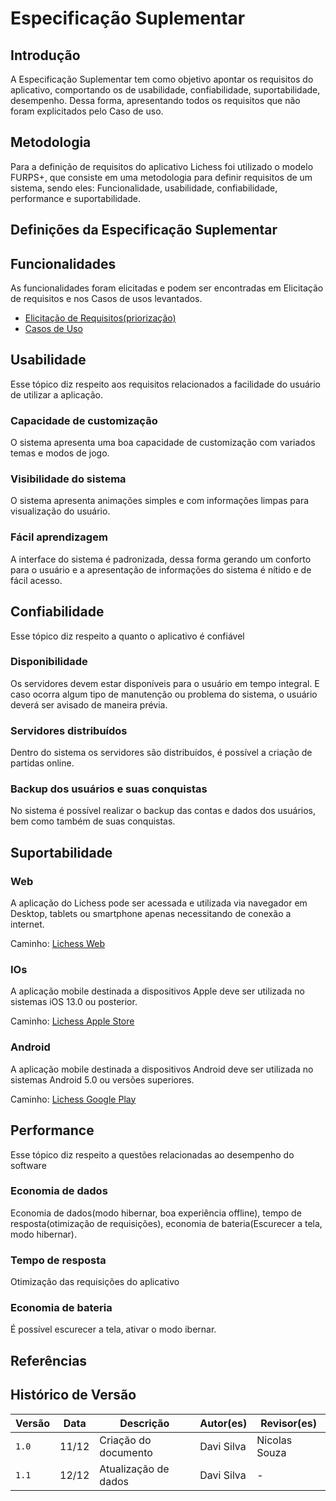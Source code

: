 # Especificação Suplementar

## Introdução

A Especificação Suplementar tem como objetivo apontar os requisitos do aplicativo, comportando os de usabilidade, confiabilidade, suportabilidade, desempenho. Dessa forma, apresentando todos os requisitos que não foram explicitados pelo Caso de uso.

## Metodologia

Para a definição de requisitos do aplicativo Lichess foi utilizado o modelo FURPS+, que consiste em uma metodologia para definir requisitos de um sistema, sendo eles: Funcionalidade, usabilidade, confiabilidade, performance e suportabilidade.

## Definições da Especificação Suplementar

## Funcionalidades

As funcionalidades foram elicitadas e podem ser encontradas em Elicitação de requisitos e nos Casos de usos levantados.

- [Elicitação de Requisitos(priorização)](/elicitacao/priorizacao.md)
- [Casos de Uso](/modelagem/casos_de_uso.md)

## Usabilidade
Esse tópico diz respeito aos requisitos  relacionados a facilidade do usuário de utilizar a aplicação.

### Capacidade de customização

O sistema apresenta uma boa capacidade de customização com variados temas e modos de jogo.

### Visibilidade do sistema

O sistema apresenta animações simples e com informações limpas para visualização do usuário.

### Fácil aprendizagem

A interface do sistema é padronizada, dessa forma gerando um conforto para o usuário e a apresentação de informações do sistema é nítido e de fácil acesso.

## Confiabilidade
Esse tópico diz respeito a quanto o aplicativo é confiável

### Disponibilidade

Os servidores devem estar disponíveis para o usuário em tempo integral. E caso ocorra algum tipo de manutenção ou problema do sistema, o usuário deverá ser avisado de maneira prévia.

### Servidores distribuídos

Dentro do sistema os servidores são distribuídos, é possível a criação de partidas online.

### Backup dos usuários e suas conquistas

No sistema é possível realizar o backup das contas e dados dos usuários, bem como também de suas conquistas.

## Suportabilidade

### Web

A aplicação do Lichess pode ser acessada e utilizada via navegador em Desktop, tablets ou smartphone apenas necessitando de conexão a internet.

Caminho: [Lichess Web](https://lichess.org/)

### IOs

A aplicação mobile destinada a dispositivos Apple deve ser utilizada no sistemas iOS 13.0 ou posterior.

Caminho: [Lichess Apple Store](https://apps.apple.com/us/app/lichess-online-chess/id968371784)

### Android

A aplicação mobile destinada a dispositivos Android deve ser utilizada no sistemas Android 5.0 ou versões superiores.

Caminho: [Lichess Google Play](https://play.google.com/store/apps/details?id=org.lichess.mobileapp&gl=US)

## Performance
Esse tópico diz respeito a questões relacionadas ao desempenho do software

### Economia de dados

Economia de dados(modo hibernar, boa experiência offline), tempo de resposta(otimização de requisições), economia de bateria(Escurecer a tela, modo hibernar).

### Tempo de resposta

Otimização das requisições do aplicativo

### Economia de bateria

É possível escurecer a tela, ativar o modo ibernar.

## Referências

## Histórico de Versão

| Versão | Data  | Descrição                     | Autor(es)     | Revisor(es)   |
| ------ | ----- | ----------------------------- |-------------- | -------       |
| `1.0`  | 11/12 |  Criação do documento         | Davi Silva    | Nicolas Souza |
| `1.1`  | 12/12 |  Atualização de dados         | Davi Silva    | - |
